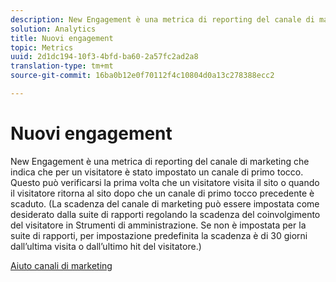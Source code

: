 ```yaml
---
description: New Engagement è una metrica di reporting del canale di marketing che indica che per un visitatore è stato impostato un canale di primo tocco. Questo può verificarsi la prima volta che un visitatore visita il sito o quando il visitatore ritorna al sito dopo che un canale di primo tocco precedente è scaduto. (La scadenza del canale di marketing può essere impostata come desiderato dalla suite di rapporti regolando la scadenza del coinvolgimento del visitatore in Strumenti di amministrazione. Se non è impostata per la suite di rapporti, per impostazione predefinita la scadenza è di 30 giorni dall’ultima visita o dall’ultimo hit del visitatore.)
solution: Analytics
title: Nuovi engagement
topic: Metrics
uuid: 2d1dc194-10f3-4bfd-ba60-2a57fc2ad2a8
translation-type: tm+mt
source-git-commit: 16ba0b12e0f70112f4c10804d0a13c278388ecc2

---
```



# Nuovi engagement

New Engagement è una metrica di reporting del canale di marketing che indica che per un visitatore è stato impostato un canale di primo tocco. Questo può verificarsi la prima volta che un visitatore visita il sito o quando il visitatore ritorna al sito dopo che un canale di primo tocco precedente è scaduto. (La scadenza del canale di marketing può essere impostata come desiderato dalla suite di rapporti regolando la scadenza del coinvolgimento del visitatore in Strumenti di amministrazione. Se non è impostata per la suite di rapporti, per impostazione predefinita la scadenza è di 30 giorni dall’ultima visita o dall’ultimo hit del visitatore.)

[Aiuto canali di marketing](https://marketing.adobe.com/resources/help/en_US/mchannel/)
